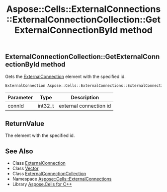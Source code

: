 ﻿---
title: Aspose::Cells::ExternalConnections::ExternalConnectionCollection::GetExternalConnectionById method
linktitle: GetExternalConnectionById
second_title: Aspose.Cells for C++ API Reference
description: 'Aspose::Cells::ExternalConnections::ExternalConnectionCollection::GetExternalConnectionById method. Gets the ExternalConnection element with the specified id in C++.'
type: docs
weight: 800
url: /cpp/aspose.cells.externalconnections/externalconnectioncollection/getexternalconnectionbyid/
---
## ExternalConnectionCollection::GetExternalConnectionById method


Gets the [ExternalConnection](../../externalconnection/) element with the specified id.

```cpp
ExternalConnection Aspose::Cells::ExternalConnections::ExternalConnectionCollection::GetExternalConnectionById(int32_t connId)
```


| Parameter | Type | Description |
| --- | --- | --- |
| connId | int32_t | external connection id |

## ReturnValue

The element with the specified id.

## See Also

* Class [ExternalConnection](../../externalconnection/)
* Class [Vector](../../../aspose.cells/vector/)
* Class [ExternalConnectionCollection](../)
* Namespace [Aspose::Cells::ExternalConnections](../../)
* Library [Aspose.Cells for C++](../../../)
